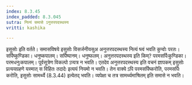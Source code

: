 ```yaml
---
index: 8.3.45
index_padded: 8.3.045
sutra: नित्यं समासे ऽनुत्तरपदस्थस्य
vritti: kashika

---
```

इसुसोः इति वर्तते। समासविषये इसुसोः विसर्जनीयसुअ अनुत्तरपदस्थस्य नित्यं ष्त्वं भवति कुप्वोः परतः। सर्पिष्कुण्डिका। धनुष्कपालम्। सर्पिष्पानम्। धनुष्फलम्। अनुत्तरपदस्थस्य इति किम्? परमसर्पिःकुण्डिका। परमधनुःकपालम्। पूर्वसूत्रेण विकल्पो ऽप्यत्र न भवति। एतदेव अनुत्तरपदस्थस्य इति वचनं ज्ञापकम् इसुसोः प्रत्ययग्रहणे यस्मात् स विहितः तदादेः इत्ययं नियमो न भवति। तेन वाक्ये ऽपि परमसर्पिष्करोति, परमसर्पिः करोति, इसुसोः सामर्थ्ये (8.3.44) इत्येतद् भवति। व्यपेक्षा च तत्र सामर्थ्यमाश्रितम् इति समासे न भवति।